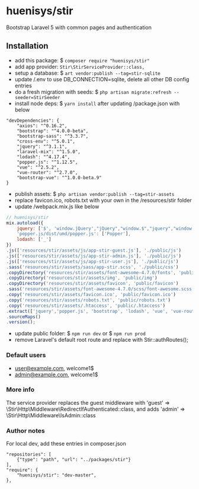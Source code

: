 # huenisys/stir

Bootstrap Laravel 5 with common pages and authentication

## Installation

- add this package: $ ``composer require "huenisys/stir"``
- add app provider: ``Stir\StirServiceProvider::class,``
- setup a database: $ ``art vendor:publish --tag=stir-sqlite``
- update /.env to use DB_CONNECTION=sqlite, delete all other DB config entries
- do a fresh migration with seeds: 
$ ``php artisan migrate:refresh --seeder=StirSeeder``
- install node deps: $ ``yarn install`` after updating /package.json with below
```
"devDependencies": {
	"axios": "^0.16.2",
	"bootstrap": "^4.0.0-beta",
	"bootstrap-sass": "^3.3.7",
	"cross-env": "^5.0.1",
	"jquery": "^3.1.1",
	"laravel-mix": "^1.5.0",
	"lodash": "^4.17.4",
	"popper.js": "^1.12.5",
	"vue": "^2.5.2",
	"vue-router": "^2.7.0",
	"bootstrap-vue": "^1.0.0-beta.9"
}
```
- publish assets: $ ``php artisan vendor:publish --tag=stir-assets``
- replace favicon.ico, robots.txt with your own in the /resources/stir folder
- update /webpack.mix.js like below
```js
// huenisys/stir
mix.autoload({
	jquery: ['$', 'window.jQuery',"jQuery","window.$","jquery","window.jquery"],
	'popper.js/dist/umd/popper.js': ['Popper'],
	lodash: ['_']
})
.js(['resources/stir/assets/js/app-stir-guest.js'], './public/js')
.js(['resources/stir/assets/js/app-stir-admin.js'], './public/js')
.js(['resources/stir/assets/js/app-stir-user.js'], './public/js')
.sass('resources/stir/assets/sass/app-stir.scss', './public/css')
.copyDirectory('resources/stir/assets/font-awesome-4.7.0/fonts', 'public/fonts')
.copyDirectory('resources/stir/assets/img', 'public/img')
.copyDirectory('resources/stir/assets/favicon', 'public/favicon')
.sass('resources/stir/assets/font-awesome-4.7.0/scss/font-awesome.scss', './public/css')
.copy('resources/stir/assets/favicon.ico', 'public/favicon.ico')
.copy('resources/stir/assets/robots.txt', 'public/robots.txt')
.copy('resources/stir/assets/.htaccess', 'public/.htaccess')
.extract(['jquery','popper.js', 'bootstrap', 'lodash', 'vue', 'vue-router', 'bootstrap-vue'])
.sourceMaps()
.version();
```
- update public folder: $ ``npm run dev`` or $ ``npm run prod``
- remove Laravel's default root route and replace with Stir::authRoutes();

### Default users

- user@example.com, welcome1$
- admin@example.com, welcome1$

### More info

The service provider replaces the guest middleware with
'guest' => \Stir\Http\Middleware\RedirectIfAuthenticated::class, and adds
'admin' => \Stir\Http\Middleware\IsAdmin::class

### Author notes

For local dev, add these entries in composer.json
```
"repositories": [
	{"type": "path", "url": "../packages/stir"}
],
"require": {
	"huenisys/stir": "dev-master",
},
```
